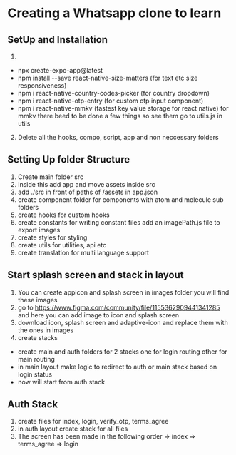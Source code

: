 # Creating a Whatsapp clone to learn

## SetUp and Installation

1. 
- npx create-expo-app@latest
- npm install --save react-native-size-matters (for text etc size responsiveness)
- npm i react-native-country-codes-picker  (for country dropdown)
- npm i react-native-otp-entry (for custom otp input component)
- npm i react-native-mmkv  (fastest key value storage for react native)
for mmkv there beed to be done a few things so see them go to utils.js in utils
2. Delete all the hooks, compo, script, app and non neccessary folders

## Setting Up folder Structure

1. Create main folder src 
2. inside this add app and move assets inside src
3. add ./src in front of paths of /assets in app.json
4. create component folder for components with atom and molecule sub folders
5. create hooks for custom hooks
6. create constants for writing constant files add an imagePath.js file to export images
7. create styles for styling
8. create utils for utilities, api etc
9. create translation for  multi language support

## Start splash screen and stack in layout

1. You can create appicon and splash screen in images folder you will find these images
2. go to https://www.figma.com/community/file/1155362909441341285 and here you can add image to icon and splash screen
3. download icon, splash screen and adaptive-icon and replace them with the ones in images
4. create stacks
- create main and auth folders for 2 stacks one for login routing other for main routing
- in main layout make logic to redirect to auth or main stack based on login status
- now will start from auth stack

## Auth Stack
1. create files for index, login, verify_otp, terms_agree
2. in auth layout create stack for all files
3. The screen has been made in the following order
   => index => terms_agree => login

